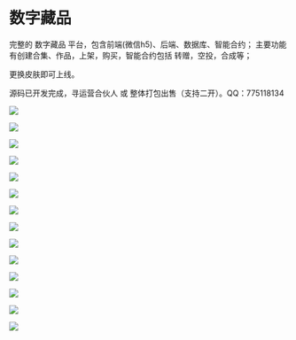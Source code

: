 # 数字藏品

完整的 数字藏品 平台，包含前端(微信h5)、后端、数据库、智能合约；
主要功能有创建合集、作品，上架，购买，智能合约包括 转赠，空投，合成等；

更换皮肤即可上线。

源码已开发完成，寻运营合伙人 或 整体打包出售（支持二开）。QQ：775118134



![](./assets/1.png)

![](./assets/2.png)

![](./assets/3.jpg)

![](./assets/4.jpg)

![](./assets/5.jpg)

![](./assets/6.jpg)

![](./assets/7.jpg)

![](./assets/9.jpg)

![](./assets/10.jpg)

![](./assets/11.jpg)

![](./assets/12.jpg)

![](./assets/13.jpg)

![](./assets/14.jpg)

![](./assets/15.jpg)

